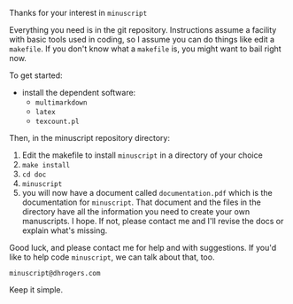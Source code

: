 Thanks for your interest in `minuscript`


Everything you need is in the git repository. Instructions assume a facility
with basic tools used in coding, so I assume you can do things like edit a 
`makefile`. If you don't know what a `makefile` is, you might want to bail right now.

To get started:

- install the dependent software:
    - `multimarkdown`
    - `latex`
    - `texcount.pl`

Then, in the minuscript repository directory:

1. Edit the makefile to install `minuscript` in a directory of your choice
2. `make install`
3. `cd doc `
4. `minuscript`
5. you will now have a document called `documentation.pdf` which is the 
   documentation for `minuscript`. That document and the files in the 
   directory have all the information you need to create your own manuscripts.
   I hope. If not, please contact me and I'll revise the docs or explain
   what's missing.

Good luck, and please contact me for help and with suggestions. If you'd like to help code `minuscript`, we can talk about that, too.

    minuscript@dhrogers.com

Keep it simple.
